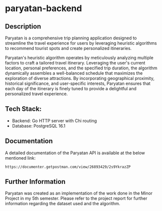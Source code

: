 # paryatan-backend

## Description

Paryatan is a comprehensive trip planning application designed to streamline the travel experience for users by leveraging heuristic algorithms to recommend tourist spots and create personalized itineraries. 

Paryatan's heuristic algorithm operates by meticulously analyzing multiple factors to craft a tailored travel itinerary. Leveraging the user's current location, personal preferences, and the specified trip duration, the algorithm dynamically assembles a well-balanced schedule that maximizes the exploration of diverse attractions. By incorporating geographical proximity, historical significance, and user-specific interests, Paryatan ensures that each day of the itinerary is finely tuned to provide a delightful and personalized travel experience.

## Tech Stack:

- Backend: Go HTTP server with Chi routing 
- Database: PostgreSQL 16.1

## Documentation

A detailed documentation of the Paryatan API is available at the below mentioned link:
```
https://documenter.getpostman.com/view/26893429/2s9YkrazZP
```

## Further Information

Paryatan was created as an implementation of the work done in the Minor Project in my 5th semester. Please refer to the project report for further information regarding the dataset used and the algorithm. 
  
